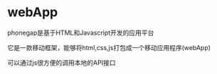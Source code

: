 # webApp

phonegap是基于HTML和Javascript开发的应用平台

它是一款移动框架，能够将html,css,js打包成一个移动应用程序(webApp)

可以通过js很方便的调用本地的API接口
